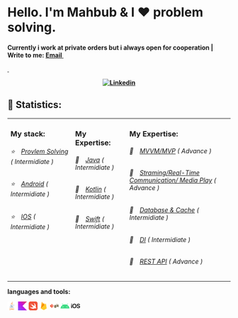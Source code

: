 
<h1>Hello. I'm Mahbub & I ❤️ problem solving.</h1>
<h4>Currently i work at private orders but i always open for cooperation | Write to me: <a href="mailto:mahbubmridha07@gmail.com">Email <img 
/>

&nbsp;<p align="center">
[![Linkedin](https://img.shields.io/badge/linked-in-369?style=flat-square&logo=linkedin&logoColor=white&color=blue)](https://www.linkedin.com/in/md-mahbubur-rahman07) </p>


<h2>📝 Statistics: </h2>
<table>
  <tr>
    <td valign="top">
      <h3>My stack: </h3>
      <h6>⭐️&emsp;<a href="https://github.com/feschenko?tab=repositories&q=&type=&language=programming">Provlem Solving</a> ( Intermidiate )</h6>
      <h6>⭐️&emsp;<a href="https://github.com/feschenko?tab=repositories&q=&type=&language=swift">Android</a> ( Intermidiate )</h6>
      <h6>⭐️&emsp;<a href="https://github.com/feschenko?tab=repositories&q=&type=&language=swift">IOS</a> ( Intermidiate )</h6>
      </td>
    <td valign="top">
      <h3>My Expertise: </h3>
      <h6>📗&emsp;<a href="https://github.com/feschenko?tab=repositories&q=&type=&language=swift">Java</a> ( Intermidiate )</h6>
      <h6>📗&emsp;<a href="https://github.com/feschenko?tab=repositories&q=&type=&language=swift">Kotlin</a> ( Intermidiate )</h6>
      <h6>📗&emsp;<a href="https://github.com/feschenko?tab=repositories&q=&type=&language=swift">Swift</a> ( Intermidiate )</h6>
      </td>
      <td valign="top">
      <h3>My Expertise: </h3>
       <h6>📔&emsp;<a href="https://github.com/feschenko?tab=repositories&q=&type=&language=mvvm">MVVM/MVP</a> ( Advance )</h6>
      <h6>📔&emsp;<a href="https://github.com/feschenko?tab=repositories&q=&type=&language=media">Straming/Real-Time Communication/ Media Play</a> ( Advance )</h6>
        <h6>📔&emsp;<a href="https://github.com/feschenko?tab=repositories&q=&type=&language=database">Database & Cache</a> ( Intermidiate )</h6>
         <h6>📔&emsp;<a href="https://github.com/feschenko?tab=repositories&q=&type=&language=di">DI</a> ( Intermidiate )</h6>
         <h6>📔&emsp;<a href="https://github.com/feschenko?tab=repositories&q=&type=&language=rest">REST API</a> ( Advance )</h6>
      </td>
  </tr>
</table>

  **languages and tools:**  
  
<code><img height="20" src="https://raw.githubusercontent.com/github/explore/80688e429a7d4ef2fca1e82350fe8e3517d3494d/topics/java/java.png"></code>
<code><img height="20" src="https://raw.githubusercontent.com/github/explore/80688e429a7d4ef2fca1e82350fe8e3517d3494d/topics/kotlin/kotlin.png"></code>
<code><img height="20" src="https://raw.githubusercontent.com/github/explore/80688e429a7d4ef2fca1e82350fe8e3517d3494d/topics/swift/swift.png"></code>
<code><img height="20" src="https://raw.githubusercontent.com/github/explore/80688e429a7d4ef2fca1e82350fe8e3517d3494d/topics/firebase/firebase.png"></code>
<code><img height="20" src="https://raw.githubusercontent.com/github/explore/80688e429a7d4ef2fca1e82350fe8e3517d3494d/topics/git/git.png"></code>
<code><img height="20" src="https://raw.githubusercontent.com/github/explore/80688e429a7d4ef2fca1e82350fe8e3517d3494d/topics/android/android.png"></code> <code><img height="20" src="https://raw.githubusercontent.com/github/explore/80688e429a7d4ef2fca1e82350fe8e3517d3494d/topics/ios/ios.png"></code>
<!---
mahbub-rahman07/mahbub-rahman07 is a ✨ special ✨ repository because its `README.md` (this file) appears on your GitHub profile.
You can click the Preview link to take a look at your changes.
--->
